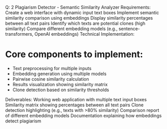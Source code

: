 Q: 2
Plagiarism Detector - Semantic Similarity Analyzer
Requirements:
Create a web interface with dynamic input text boxes
Implement semantic similarity comparison using embeddings
Display similarity percentages between all text pairs
Identify which texts are potential clones (high similarity)
Compare different embedding models (e.g., sentence-transformers, OpenAI embeddings)
Technical Implementation:
# Core components to implement:
- Text preprocessing for multiple inputs
- Embedding generation using multiple models
- Pairwise cosine similarity calculation
- Results visualization showing similarity matrix
- Clone detection based on similarity thresholds

Deliverables:
Working web application with multiple text input boxes
Similarity matrix showing percentages between all text pairs
Clone detection highlighting (e.g., texts with >80% similarity)
Comparison report of different embedding models
Documentation explaining how embeddings detect plagiarism